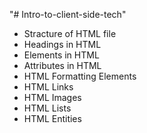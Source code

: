 "# Intro-to-client-side-tech"
- Stracture of HTML file
- Headings in HTML
- Elements in HTML
- Attributes in HTML
- HTML Formatting Elements
- HTML Links
- HTML Images
- HTML Lists
- HTML Entities
